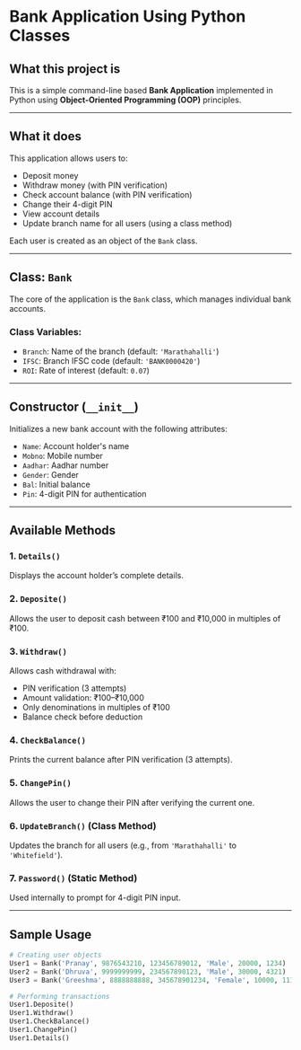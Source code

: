 # Bank Application Using Python Classes

## What this project is

This is a simple command-line based **Bank Application** implemented in Python using **Object-Oriented Programming (OOP)** principles.

---

## What it does

This application allows users to:

- Deposit money
- Withdraw money (with PIN verification)
- Check account balance (with PIN verification)
- Change their 4-digit PIN
- View account details
- Update branch name for all users (using a class method)

Each user is created as an object of the `Bank` class.

---

## Class: `Bank`

The core of the application is the `Bank` class, which manages individual bank accounts.

### Class Variables:
- `Branch`: Name of the branch (default: `'Marathahalli'`)
- `IFSC`: Branch IFSC code (default: `'BANK0000420'`)
- `ROI`: Rate of interest (default: `0.07`)

---

## Constructor (`__init__`)
Initializes a new bank account with the following attributes:
- `Name`: Account holder's name
- `Mobno`: Mobile number
- `Aadhar`: Aadhar number
- `Gender`: Gender
- `Bal`: Initial balance
- `Pin`: 4-digit PIN for authentication

---

## Available Methods

### 1. `Details()`
Displays the account holder’s complete details.

### 2. `Deposite()`
Allows the user to deposit cash between ₹100 and ₹10,000 in multiples of ₹100.

### 3. `Withdraw()`
Allows cash withdrawal with:
- PIN verification (3 attempts)
- Amount validation: ₹100–₹10,000
- Only denominations in multiples of ₹100
- Balance check before deduction

### 4. `CheckBalance()`
Prints the current balance after PIN verification (3 attempts).

### 5. `ChangePin()`
Allows the user to change their PIN after verifying the current one.

### 6. `UpdateBranch()` (Class Method)
Updates the branch for all users (e.g., from `'Marathahalli'` to `'Whitefield'`).

### 7. `Password()` (Static Method)
Used internally to prompt for 4-digit PIN input.

---

## Sample Usage

```python
# Creating user objects
User1 = Bank('Pranay', 9876543210, 123456789012, 'Male', 20000, 1234)
User2 = Bank('Dhruva', 9999999999, 234567890123, 'Male', 30000, 4321)
User3 = Bank('Greeshma', 8888888888, 345678901234, 'Female', 10000, 1111)

# Performing transactions
User1.Deposite()
User1.Withdraw()
User1.CheckBalance()
User1.ChangePin()
User1.Details()
